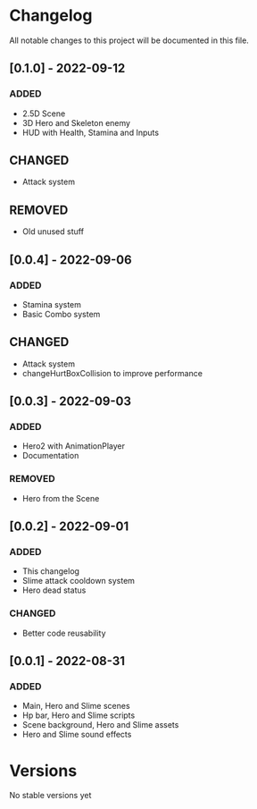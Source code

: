 # Changelog
All notable changes to this project will be documented in this file.

## [0.1.0] - 2022-09-12
### ADDED
- 2.5D Scene
- 3D Hero and Skeleton enemy
- HUD with Health, Stamina and Inputs

## CHANGED
- Attack system

## REMOVED
- Old unused stuff

## [0.0.4] - 2022-09-06
### ADDED
- Stamina system
- Basic Combo system

## CHANGED
- Attack system
- changeHurtBoxCollision to improve performance

## [0.0.3] - 2022-09-03
### ADDED
- Hero2 with AnimationPlayer
- Documentation
### REMOVED
- Hero from the Scene
## [0.0.2] - 2022-09-01
### ADDED
- This changelog
- Slime attack cooldown system
- Hero dead status

### CHANGED
- Better code reusability

## [0.0.1] - 2022-08-31
### ADDED
- Main, Hero and Slime scenes
- Hp bar, Hero and Slime scripts
- Scene background, Hero and Slime assets
- Hero and Slime sound effects

# Versions
No stable versions yet